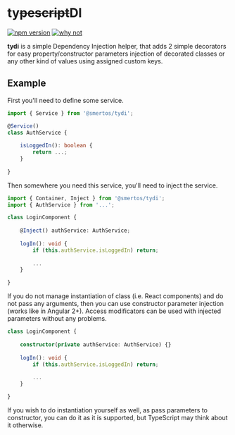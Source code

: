 # ty~~pescript~~DI

[![npm version](https://img.shields.io/npm/v/@smertos/tydi.svg?color=green&label=tydi&logo=npm&style=for-the-badge)](https://npmjs.com/package/@smertos/tydi)
[![why not](https://img.shields.io/badge/built%20with-nanomachines%20son-brightgreen.svg?style=for-the-badge&logo=typescript)](https://smertos.xyz)

**tydi** is a simple Dependency Injection helper, that adds 2 simple decorators for easy property/constructor parameters injection of decorated classes or any other kind of values using assigned custom keys.


## Example

First you'll need to define some service.

```typescript
import { Service } from '@smertos/tydi';

@Service()
class AuthService {
	
    isLoggedIn(): boolean {
    	return ...;
    }
    	
}
```

Then somewhere you need this service, you'll need to inject the service.

```typescript
import { Container, Inject } from '@smertos/tydi';
import { AuthService } from '...';

class LoginComponent {
	
    @Inject() authService: AuthService;
    
    logIn(): void {
    	if (this.authService.isLoggedIn) return;
        
        ...
    }

}
```

If you do not manage instantiation of class (i.e. React components) and do not pass any arguments, then you can use constructor parameter injection (works like in Angular 2+). Access modificators can be used with injected parameters without any problems.

```typescript
class LoginComponent {
	
    constructor(private authService: AuthService) {}
    
    logIn(): void {
    	if (this.authService.isLoggedIn) return;
        
        ...
    }

}
```

If you wish to do instantiation yourself as well, as pass parameters to constructor, you can do it as it is supported, but TypeScript may think about it otherwise. 
